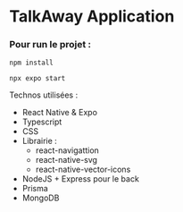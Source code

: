 # TalkAway Application

### Pour run le projet :
``` 
npm install 

npx expo start
```

Technos utilisées : 

- React Native & Expo
- Typescript
- CSS
- Librairie :
    - react-navigattion
    - react-native-svg
    - react-native-vector-icons
- NodeJS + Express pour le back
- Prisma
- MongoDB

